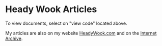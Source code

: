 # Heady Wook Articles

To view documents, select on "view code" located above.

My articles are also on my website [HeadyWook.com](http://headywook.com/) and on the [Internet Archive](https://archive.org/search.php?query=creator%3A%22Heady+Wook%22).
